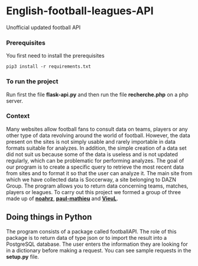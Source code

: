 # English-football-leagues-API
 Unofficial updated football API

### Prerequisites

You first need to install the prerequisites

```
pip3 install -r requirements.txt
```
### To run the project

Run first the file **flask-api.py** and then run the file **recherche.php** on a php server.

### Context

Many websites allow football fans to consult data on teams, players or any other type of data revolving around the world of football. However, the data present on the sites is not simply usable and rarely importable in data formats suitable for analyzes. In addition, the simple creation of a data set did not suit us because some of the data is useless and is not updated regularly, which can be problematic for performing analyzes. The goal of our program is to create a specific query to retrieve the most recent data from sites and to format it so that the user can analyze it. The main site from which we have collected data is Soccerway, a site belonging to DAZN Group. The program allows you to return data concerning teams, matches, players or leagues.
To carry out this project we formed a group of three made up of **<a href="https://github.com/noahrz">noahrz</a>**, **<a href="https://github.com/paul-mathieu">paul-mathieu</a>** and **<a href="https://github.com/VieuL">VieuL</a>**.

## Doing things in Python

The program consists of a package called footballAPI. The role of this package is to return data of type json or to import the result into a PostgreSQL database. The user enters the information they are looking for in a dictionary before making a request.
You can see sample requests in the **setup.py** file.
